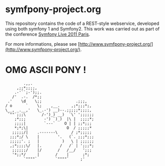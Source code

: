 # symfpony-project.org

This repository contains the code of a REST-style webservice, developed using both symfony 1 and Symfony2. This work was carried out as part of the conference [Symfony Live 2011 Paris](http://www.symfony-live.com/paris).

For more informations, please see [http://www.symfpony-project.org/](http://www.symfpony-project.org/).

# OMG ASCII PONY !

            .,,.
         ,;;*;;;;,
        .-'``;-');;.
       /'  .-.  /*;;
     .'    \d    \;;               .;;;,
    / o      `    \;    ,__.     ,;*;;;*;,
    \__, _.__,'   \_.-') __)--.;;;;;*;;;;,
     `""`;;;\       /-')_) __)  `\' ';;;;;;
        ;*;;;        -') `)_)  |\ |  ;;;;*;
        ;;;;|        `---`    O | | ;;*;;;
        *;*;\|                 O  / ;;;;;*
       ;;;;;/|    .-------\      / ;*;;;;;
      ;;;*;/ \    |        '.   (`. ;;;*;;;
      ;;;;;'. ;   |          )   \ | ;;;;;;
      ,;*;;;;\/   |.        /   /` | ';;;*;
       ;;;;;;/    |/       /   /__/   ';;;
       '*;;*/     |       /    |      ;*;
            `""""`        `""""`     ;'